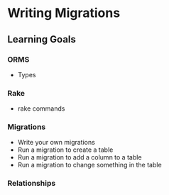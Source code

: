 # Writing Migrations

## Learning Goals
### ORMS
- Types
### Rake
 - rake commands

### Migrations
- Write your own migrations
- Run a migration to create a table
- Run a migration to add a column to a table
- Run a migration to change something in the table

### Relationships